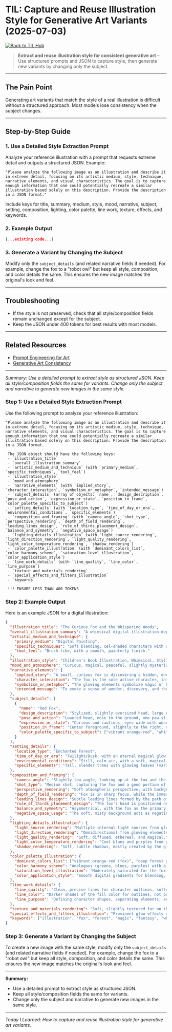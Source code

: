 
# TIL: Capture and Reuse Illustration Style for Generative Art Variants (2025-07-03)

[![Back to TIL Hub](https://img.shields.io/badge/←%20Back%20to-TIL%20Hub-blue?style=for-the-badge)](README.md)

> **Extract and reuse illustration style for consistent generative art** – Use structured prompts and JSON to capture style, then generate new variants by changing only the subject.

---

## The Pain Point

Generating art variants that match the style of a real illustration is difficult without a structured approach. Most models lose consistency when the subject changes.

---

## Step-by-Step Guide

### 1. Use a Detailed Style Extraction Prompt

Analyze your reference illustration with a prompt that requests extreme detail and outputs a structured JSON. Example:

```text
"Please analyze the following image as an illustration and describe it in extreme detail, focusing on its artistic medium, style, technique, narrative elements, and visual characteristics. The goal is to capture enough information that one could potentially recreate a similar illustration based solely on this description. Provide the description in a JSON format."
```

Include keys for title, summary, medium, style, mood, narrative, subject, setting, composition, lighting, color palette, line work, texture, effects, and keywords.

### 2. Example Output

```json
{...existing code...}
```

### 3. Generate a Variant by Changing the Subject

Modify only the `subject_details` (and related narrative fields if needed). For example, change the fox to a "robot owl" but keep all style, composition, and color details the same. This ensures the new image matches the original's look and feel.

---

## Troubleshooting

- If the style is not preserved, check that all style/composition fields remain unchanged except for the subject.
- Keep the JSON under 400 tokens for best results with most models.

---

## Related Resources

- [Prompt Engineering for Art](https://www.promptingguide.ai/)
- [Generative Art Consistency](https://aiartists.org/generative-art)

---

*Summary: Use a detailed prompt to extract style as structured JSON. Keep all style/composition fields the same for variants. Change only the subject and narrative to generate new images in the same style.*

### Step 1: Use a Detailed Style Extraction Prompt

Use the following prompt to analyze your reference illustration:

```text
"Please analyze the following image as an illustration and describe it in extreme detail, focusing on its artistic medium, style, technique, narrative elements, and visual characteristics. The goal is to capture enough information that one could potentially recreate a similar illustration based solely on this description. Provide the description in a JSON format.

 The JSON object should have the following keys:
 - `illustration_title`
 - `overall_illustration_summary`
 - `artistic_medium_and_technique` (with `primary_medium`, `specific_techniques`, `tool_feel`)
 - `illustration_style`
 - `mood_and_atmosphere`
 - `narrative_elements` (with `implied_story`, `character_interaction`, `symbolism_or_metaphor`, `intended_message`)
 - `subject_details` (array of objects: `name`, `design_description`, `pose_and_action`, `expression_or_state`, `position_in_frame`, `color_palette_specific_to_subject`)
 - `setting_details` (with `location_type`, `time_of_day_or_era`, `environmental_conditions`, `specific_elements`)
 - `composition_and_framing` (with `camera_angle`, `shot_type`, `perspective_rendering`, `depth_of_field_rendering`, `leading_lines_design`, `rule_of_thirds_placement_design`, `balance_and_symmetry`, `negative_space_usage`)
 - `lighting_details_illustration` (with `light_source_rendering`, `light_direction_rendering`, `light_quality_rendering`, `light_color_temperature_rendering`, `shadow_rendering`)
 - `color_palette_illustration` (with `dominant_colors_list`, `color_harmony_scheme`, `saturation_level_illustration`, `color_application_style`)
 - `line_work_details` (with `line_quality`, `line_color`, `line_purpose`)
 - `texture_and_materials_rendering`
 - `special_effects_and_filters_illustration`
 - `keywords`

 !!! ENSURE LESS THAN 400 TOKENS
```

### Step 2: Example Output

Here is an example JSON for a digital illustration:

```json
{
  "illustration_title": "The Curious Fox and the Whispering Woods",
  "overall_illustration_summary": "A whimsical digital illustration depicting a stylized red fox cautiously exploring a magical, glowing forest at twilight. The style is reminiscent of modern children's book art, with soft lighting and a sense of wonder and gentle mystery.",
  "artistic_medium_and_technique": {
    "primary_medium": "Digital Painting",
    "specific_techniques": "Soft blending, cel-shaded characters with subtle gradients, glowing effects, textured brushes for foliage.",
    "tool_feel": "Brush-like, with a smooth, painterly finish."
  },
  "illustration_style": "Children's Book Illustration, Whimsical, Stylized Animal Art",
  "mood_and_atmosphere": "Curious, magical, peaceful, slightly mysterious, enchanting, innocent.",
  "narrative_elements": {
    "implied_story": "A small, curious fox is discovering a hidden, enchanted part of the forest, perhaps for the first time.",
    "character_interaction": "The fox is the sole active character, interacting with its environment through exploration.",
    "symbolism_or_metaphor": "The glowing elements symbolize magic or hidden wonders; the fox represents curiosity and innocence.",
    "intended_message": "To evoke a sense of wonder, discovery, and the magic of nature."
  },
  "subject_details": [
    {
      "name": "Red Fox",
      "design_description": "Stylized, slightly oversized head, large expressive eyes, fluffy tail. Fur is a vibrant orange-red with white accents on belly and tail tip. Lean, agile body.",
      "pose_and_action": "Lowered head, nose to the ground, one paw slightly raised, as if sniffing or listening intently.",
      "expression_or_state": "Curious and cautious, eyes wide with wonder.",
      "position_in_frame": "Center foreground, slightly to the right, drawing the eye immediately.",
      "color_palette_specific_to_subject": ["vibrant orange-red", "white", "dark brown (eyes)"]
    }
  ],
  "setting_details": {
    "location_type": "Enchanted Forest",
    "time_of_day_or_era": "Twilight/Dusk, with an eternal magical glow.",
    "environmental_conditions": "Still, calm air, with a soft, magical luminescence emanating from plants.",
    "specific_elements": "Tall, slender trees with glowing leaves (various shades of green, blue, purple). Luminescent mushrooms and flowers on the forest floor. Soft, ethereal mist weaving through the trees."
  },
  "composition_and_framing": {
    "camera_angle": "Slightly low angle, looking up at the fox and the magical forest, enhancing the sense of wonder.",
    "shot_type": "Medium shot, capturing the fox and a good portion of its immediate magical surroundings.",
    "perspective_rendering": "Soft atmospheric perspective, with background trees becoming less defined and more ethereal.",
    "depth_of_field_rendering": "Fox is in sharp focus, while the immediate foreground (blades of grass) and background trees have a gentle, artistic blur.",
    "leading_lines_design": "Subtle leading lines formed by the path of glowing mushrooms and the curves of tree trunks, guiding the eye towards the fox.",
    "rule_of_thirds_placement_design": "The fox's head is positioned near a lower-right intersection point, while a prominent glowing tree is on the left vertical third.",
    "balance_and_symmetry": "Asymmetrical, with the fox as the primary focal point balanced by the glowing elements and trees.",
    "negative_space_usage": "The soft, misty background acts as negative space, allowing the fox and glowing elements to stand out."
  },
  "lighting_details_illustration": {
    "light_source_rendering": "Multiple internal light sources from glowing flora and a soft, ambient magical light from above.",
    "light_direction_rendering": "Omnidirectional from glowing elements, with soft top-down ambient light.",
    "light_quality_rendering": "Soft, diffused, ethereal, and magical.",
    "light_color_temperature_rendering": "Cool blues and purples from glowing elements, mixed with warm, subtle greens and yellows from ambient light.",
    "shadow_rendering": "Soft, subtle shadows, mostly created by the glow of the magical plants, adding depth without harshness."
  },
  "color_palette_illustration": {
    "dominant_colors_list": ["vibrant orange-red (fox)", "deep forest greens", "luminous blues", "soft purples", "subtle yellows"],
    "color_harmony_scheme": "Analogous (greens, blues, purples) with a complementary pop (orange-red fox) and accent colors.",
    "saturation_level_illustration": "Moderately saturated for the fox and glowing elements, slightly desaturated for background foliage.",
    "color_application_style": "Smooth digital gradients for blending, flat colors for base shapes with subtle shading."
  },
  "line_work_details": {
    "line_quality": "Clean, precise lines for character outlines, softer, implied lines for background elements.",
    "line_color": "Darker shades of the fill color for outlines, not pure black.",
    "line_purpose": "Defining character shapes, separating elements, and adding a subtle sense of form."
  },
  "texture_and_materials_rendering": "Soft, slightly textured fur on the fox (rendered with subtle brush strokes); smooth, glowing surfaces for magical plants; soft, blended textures for mist and background foliage.",
  "special_effects_and_filters_illustration": "Prominent glow effects on magical elements, subtle atmospheric haze, soft light bloom around light sources.",
  "keywords": ["illustration", "fox", "forest", "magic", "fantasy", "whimsical", "children's book", "digital art", "animal", "glowing", "enchanted", "nature", "cute"]
}
```

### Step 3: Generate a Variant by Changing the Subject

To create a new image with the same style, modify only the `subject_details` (and related narrative fields if needed). For example, change the fox to a "robot owl" but keep all style, composition, and color details the same. This ensures the new image matches the original's look and feel.

---

**Summary:**
- Use a detailed prompt to extract style as structured JSON.
- Keep all style/composition fields the same for variants.
- Change only the subject and narrative to generate new images in the same style.

---

*Today I Learned: How to capture and reuse illustration style for generative art variants.*
